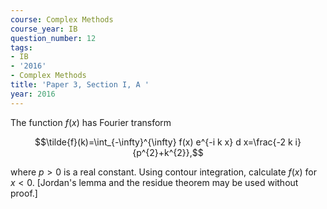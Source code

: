 ```yaml
---
course: Complex Methods
course_year: IB
question_number: 12
tags:
- IB
- '2016'
- Complex Methods
title: 'Paper 3, Section I, A '
year: 2016
---
```




The function $f(x)$ has Fourier transform

$$\tilde{f}(k)=\int_{-\infty}^{\infty} f(x) e^{-i k x} d x=\frac{-2 k i}{p^{2}+k^{2}},$$

where $p>0$ is a real constant. Using contour integration, calculate $f(x)$ for $x<0$. [Jordan's lemma and the residue theorem may be used without proof.]